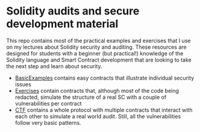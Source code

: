# Solidity audits and secure development material
This repo contains most of the practical examples and exercises that I use on my lectures about Solidity security and auditing. These resources are designed for students with a beginner (but practical!) knowledge of the Solidity language and Smart Contract development that are looking to take the next step and learn about security.

- [BasicExamples]() contains easy contracts that illustrate individual security issues
- [Exercises]() contain contracts that, although most of the code being redacted, simulate the structure of a real SC with a couple of vulnerabilities per contract
- [CTF]() contains a whole protocol with multiple contracts that interact with each other to simulate a real world audit. Still, all the vulnerabilities follow very basic patterns. 
